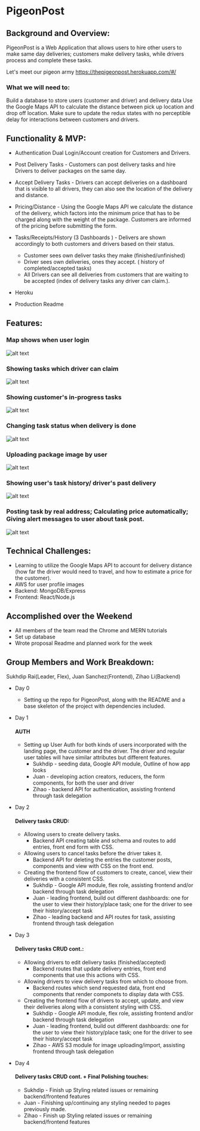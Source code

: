 # PigeonPost

## Background and Overview:
PigeonPost is a Web Application that allows users to hire other users to make same day deliveries; customers make delivery tasks, while drivers process and complete these tasks.

Let's meet our pigeon army https://thepigeonpost.herokuapp.com/#/

### What we will need to:
Build a database to store users (customer and driver) and delivery data
Use the Google Maps API to calculate the distance between pick up location and drop off location.
Make sure to update the redux states with no perceptible delay for interactions between customers and drivers.

## Functionality & MVP:

* Authentication Dual Login/Account creation for Customers and Drivers.

* Post Delivery Tasks -  Customers can post delivery tasks and hire Drivers to deliver packages on the same day.

* Accept Delivery Tasks  - Drivers can accept deliveries on a dashboard that is visible to all drivers, they can also see the location of the delivery and distance.

* Pricing/Distance - Using the Google Maps API we calculate the distance of the delivery, which factors into the minimum price that has to be charged along with the weight of the package. Customers are informed of the pricing before submitting the form.

* Tasks/Receipts/History (3 Dashboards ) - Delivers are shown accordingly to both customers and drivers based on their status.

  * Customer sees own deliver tasks they make (finished/unfinished)
  * Driver sees own deliveries, ones they accept. ( history of completed/accepted tasks)
  * All Drivers can see all deliveries from customers that are waiting to be accepted (index of delivery tasks any driver can claim.).

* Heroku
* Production Readme


## Features:


### Map shows when user login
![alt text](https://github.com/sukhdipsrai/pigeon_post/blob/main/frontend/src/images/map.gif)


### Showing tasks which driver can claim
![alt text](https://github.com/sukhdipsrai/pigeon_post/blob/main/frontend/src/images/claim.gif)


### Showing customer's in-progress tasks
![alt text](https://github.com/sukhdipsrai/pigeon_post/blob/main/frontend/src/images/progress.gif)


### Changing task status when delivery is done
![alt text](https://github.com/sukhdipsrai/pigeon_post/blob/main/frontend/src/images/status.gif)


### Uploading package image by user
![alt text](https://github.com/sukhdipsrai/pigeon_post/blob/main/frontend/src/images/upload.gif)


### Showing user's task history/ driver's past delivery
![alt text](https://github.com/sukhdipsrai/pigeon_post/blob/main/frontend/src/images/history.gif)


### Posting task by real address; Calculating price automatically; Giving alert messages to user about task post.
![alt text](https://github.com/sukhdipsrai/pigeon_post/blob/main/frontend/src/images/post.gif)


## Technical Challenges:

* Learning to utilize the Google Maps API to account for delivery distance (how far the driver would need to travel, and how to estimate a price for the customer).
* AWS for user profile images
* Backend: MongoDB/Express
* Frontend: React/Node.js


## Accomplished over the Weekend
* All members of the team read the Chrome and MERN tutorials
* Set up database
* Wrote proposal Readme and planned work for the week

## Group Members and Work Breakdown:
Sukhdip Rai(Leader, Flex), Juan Sanchez(Frontend), Zihao Li(Backend)

* Day 0 
  * Setting up the repo for PigeonPost, along with the README and a base skeleton of the project with dependencies included.

* Day 1
  #### AUTH
  * Setting up User Auth for both kinds of users incorporated with the landing page, the customer and the driver. The driver and  regular user tables will have similar attributes but different features.
    * Sukhdip - seeding data, Google API module, Outline of how app looks
    * Juan - developing action creators, reducers, the form components, for both the user and driver
    * Zihao - backend API for authentication, assisting frontend through task delegation

* Day 2
  #### Delivery tasks CRUD:
  * Allowing users to create delivery tasks.
    * Backend API creating table and schema and routes to add entries, front end form with CSS.
  * Allowing users to cancel tasks before the driver takes it.
    * Backend API for deleting the entries the customer posts, components and view with CSS on the front end.
  * Creating the frontend flow of customers to create, cancel, view their deliveries with a consistent CSS.
     * Sukhdip - Google API module, flex role, assisting frontend and/or backend through task delegation
     * Juan - leading frontend, build out different dashboards: one for the user to view their history/place task; one for the driver to see their history/accept task
     * Zihao - leading backend and API routes for task, assisting frontend through task delegation
     
* Day 3
  #### Delivery tasks CRUD cont.:
  * Allowing drivers to edit delivery tasks (finished/accepted)
    * Backend routes that update delivery entries, front end components that use this actions with CSS.
  * Allowing drivers to view delivery tasks from which to choose from.
    * Backend routes which send requested data, front end components that render componets to display data with CSS.
  * Creating the frontend flow of drivers to accept, update, and view their deliveries along with a consistent styling with CSS.
      * Sukhdip - Google API module, flex role, assisting frontend and/or backend through task delegation
     * Juan - leading frontend, build out different dashboards: one for the user to view their history/place task; one for the driver to see their history/accept task
     * Zihao - AWS S3 module for image uploading/import, assisting frontend through task delegation
     
* Day 4
  #### Delivery tasks CRUD cont. + Final Polishing touches:
  * Sukhdip - Finish up Styling related issues or remaining backend/frontend features
  * Juan - Finishing up/continuing any styling needed to pages previously made.
  * Zihao - Finish up Styling related issues or remaining backend/frontend features
